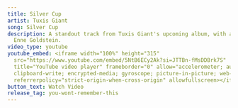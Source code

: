 ```yaml
---
title: Silver Cup
artist: Tuxis Giant
song: Silver Cup
description: A standout track from Tuxis Giant's upcoming album, with a video by
  Enne Goldstein.
video_type: youtube
youtube_embed: <iframe width="100%" height="315"
  src="https://www.youtube.com/embed/5NtB6ECy2Ak?si=JTTBn-fMsDDBrk7S"
  title="YouTube video player" frameborder="0" allow="accelerometer; autoplay;
  clipboard-write; encrypted-media; gyroscope; picture-in-picture; web-share"
  referrerpolicy="strict-origin-when-cross-origin" allowfullscreen></iframe>
button_text: Watch Video
release_tag: you-wont-remember-this
---
```

